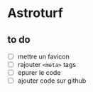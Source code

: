 # Astroturf

## to do
* [ ] mettre un favicon
* [ ] rajouter `<meta>` tags
* [ ] epurer le code
* [ ] ajouter code sur github
